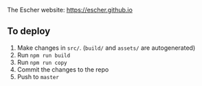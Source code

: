 The Escher website: https://escher.github.io

## To deploy

1. Make changes in `src/`. (`build/` and `assets/` are autogenerated)
2. Run `npm run build`
3. Run `npm run copy`
4. Commit the changes to the repo
5. Push to `master`
